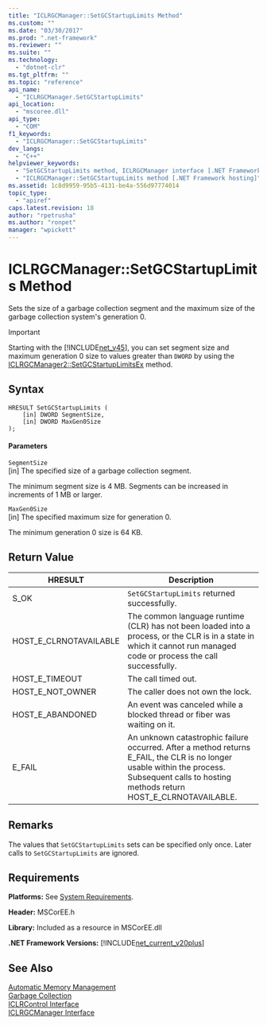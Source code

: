 ```yaml
---
title: "ICLRGCManager::SetGCStartupLimits Method"
ms.custom: ""
ms.date: "03/30/2017"
ms.prod: ".net-framework"
ms.reviewer: ""
ms.suite: ""
ms.technology: 
  - "dotnet-clr"
ms.tgt_pltfrm: ""
ms.topic: "reference"
api_name: 
  - "ICLRGCManager.SetGCStartupLimits"
api_location: 
  - "mscoree.dll"
api_type: 
  - "COM"
f1_keywords: 
  - "ICLRGCManager::SetGCStartupLimits"
dev_langs: 
  - "C++"
helpviewer_keywords: 
  - "SetGCStartupLimits method, ICLRGCManager interface [.NET Framework hosting]"
  - "ICLRGCManager::SetGCStartupLimits method [.NET Framework hosting]"
ms.assetid: 1c8d9959-95b5-4131-be4a-556d97774014
topic_type: 
  - "apiref"
caps.latest.revision: 18
author: "rpetrusha"
ms.author: "ronpet"
manager: "wpickett"
---
```

# ICLRGCManager::SetGCStartupLimits Method
Sets the size of a garbage collection segment and the maximum size of the garbage collection system's generation 0.  
  
> [!IMPORTANT]
>  Starting with the [!INCLUDE[net_v45](../../../../includes/net-v45-md.md)], you can set segment size and maximum generation 0 size to values greater than `DWORD` by using the [ICLRGCManager2::SetGCStartupLimitsEx](../../../../docs/framework/unmanaged-api/hosting/iclrgcmanager2-setgcstartuplimitsex-method.md) method.  
  
## Syntax  
  
```  
HRESULT SetGCStartupLimits (  
    [in] DWORD SegmentSize,   
    [in] DWORD MaxGen0Size  
);  
```  
  
#### Parameters  
 `SegmentSize`  
 [in] The specified size of a garbage collection segment.  
  
 The minimum segment size is 4 MB. Segments can be increased in increments of 1 MB or larger.  
  
 `MaxGen0Size`  
 [in] The specified maximum size for generation 0.  
  
 The minimum generation 0 size is 64 KB.  
  
## Return Value  
  
|HRESULT|Description|  
|-------------|-----------------|  
|S_OK|`SetGCStartupLimits` returned successfully.|  
|HOST_E_CLRNOTAVAILABLE|The common language runtime (CLR) has not been loaded into a process, or the CLR is in a state in which it cannot run managed code or process the call successfully.|  
|HOST_E_TIMEOUT|The call timed out.|  
|HOST_E_NOT_OWNER|The caller does not own the lock.|  
|HOST_E_ABANDONED|An event was canceled while a blocked thread or fiber was waiting on it.|  
|E_FAIL|An unknown catastrophic failure occurred. After a method returns E_FAIL, the CLR is no longer usable within the process. Subsequent calls to hosting methods return HOST_E_CLRNOTAVAILABLE.|  
  
## Remarks  
 The values that `SetGCStartupLimits` sets can be specified only once. Later calls to `SetGCStartupLimits` are ignored.  
  
## Requirements  
 **Platforms:** See [System Requirements](../../../../docs/framework/get-started/system-requirements.md).  
  
 **Header:** MSCorEE.h  
  
 **Library:** Included as a resource in MSCorEE.dll  
  
 **.NET Framework Versions:** [!INCLUDE[net_current_v20plus](../../../../includes/net-current-v20plus-md.md)]  
  
## See Also  
 [Automatic Memory Management](../../../../docs/standard/automatic-memory-management.md)   
 [Garbage Collection](../../../../docs/standard/garbage-collection/index.md)   
 [ICLRControl Interface](../../../../docs/framework/unmanaged-api/hosting/iclrcontrol-interface.md)   
 [ICLRGCManager Interface](../../../../docs/framework/unmanaged-api/hosting/iclrgcmanager-interface.md)
